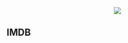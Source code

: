 <p align = "center"> 
  <img src = "https://github.com/Luz-Dobbins/Movie-Database/assets/123646377/cb2d6f4b-7ec6-470e-ad91-22d4fd2306c3.png">
</p>

## IMDB 

